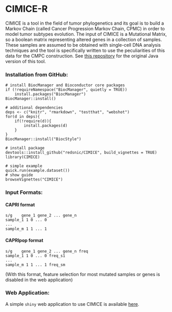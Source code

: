 # CIMICE-R

CIMICE is a tool in the field of tumor phylogenetics and
its goal is to build a Markov Chain (called Cancer Progression Markov Chain, CPMC) in order to model tumor subtypes evolution.
The input of CIMICE is a Mutational Matrix, so a boolean matrix representing altered genes in a
collection of samples. These samples are assumed to be obtained with single-cell DNA analysis techniques and
the tool is specifically written to use the peculiarities of this data for the CMPC construction.
See [this repository](https://github.com/redsnic/tumorEvolutionWithMarkovChains/tree/master/GenotypeEvolutionPaths) for the original Java version of this tool.

### Installation from GitHub:

```{R}
# install BiocManager and Bioconductor core packages
if (!requireNamespace("BiocManager", quietly = TRUE))
    install.packages("BiocManager")
BiocManager::install()

# additional dependencies
deps <- c("knitr", "rmarkdown", "testthat", "webshot")
for(d in deps){
    if(!require(d)){
        install.packages(d)
    }
}
BiocManager::install("BiocStyle")

# install package
devtools::install_github("redsnic/CIMICE", build_vignettes = TRUE)
library(CIMICE)

# simple example
quick.run(example.dataset())
# show guide
browseVignettes("CIMICE")
```

### Input Formats:

#### CAPRI format

```
s/g    gene_1 gene_2 ... gene_n
sample_1 1 0 ... 0
...
sample_m 1 1 ... 1
```

#### CAPRIpop format

```
s/g    gene_1 gene_2 ... gene_n freq
sample_1 1 0 ... 0 freq_s1
...
sample_m 1 1 ... 1 freq_sm
```

(With this format, feature selection for most mutated samples or genes is disabled in the web application)

### Web Application:

A simple `shiny` web application to use CIMICE is available [here](https://redsnic.shinyapps.io/CIMICE_WEB/).
